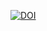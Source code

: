[![DOI](https://zenodo.org/badge/DOI/10.5281/zenodo.3778405.svg)](https://doi.org/10.5281/zenodo.3778405)
